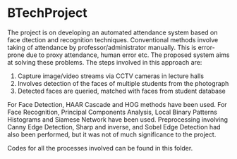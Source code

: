 # BTechProject
The project is on developing an automated attendance system based on face dtection and recognition techniques. Conventional methods involve taking of attendance 
by professor/administrator manually. This is error-prone due to proxy attendance, human error etc. The proposed system aims at solving these problems. The steps 
involved in this approach are:
1. Capture image/video streams via CCTV cameras in lecture halls 
2. Involves detection of the faces of multiple students from the photograph
3. Detected faces are queried, matched with faces from student database 

For Face Detection, HAAR Cascade and HOG methods have been used. For Face Recognition, Principal Components Analysis, Local Binary Patterns Histograms and Siamese
Network have been used.
Preprocessing involving Canny Edge Detection, Sharp and inverse, and Sobel Edge Detection had also been performed, but it was not of much significance to the
project. 

Codes for all the processes involved can be found in this folder.

